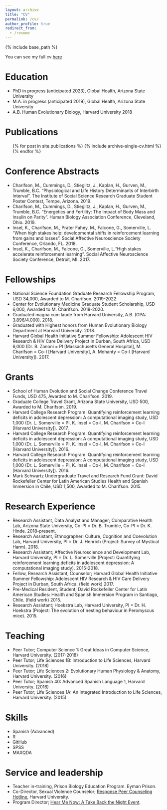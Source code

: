 ```yaml
---
layout: archive
title: "CV"
permalink: /cv/
author_profile: true
redirect_from:
  - /resume
---
```


{% include base_path %}

You can see my full cv [here](cv_base.pdf)

Education
======
* PhD in progress (anticipated 2023), Global Health, Arizona State University
* M.A. in progress (anticipated 2019), Global Health, Arizona State University
* A.B. Human Evolutionary Biology, Harvard University 2018

Publications
======
  <ul>{% for post in site.publications %}
    {% include archive-single-cv.html %}
  {% endfor %}</ul>
  
Conference Abstracts
======
* Charifson, M., Cummings, D., Stieglitz, J., Kaplan, H., Gurven, M., Trumble, B.C. “Physiological and Life History Determinants of Interbirth Interval”. The Institute of Social Science Research Graduate Student Poster Contest, Tempe, Arizona. 2019.
* Charifson, M., Cummings, D., Stieglitz, J., Kaplan, H., Gurven, M., Trumble, B.C. “Energetics and Fertility: The Impact of Body Mass and Insulin on Parity”. Human Biology Association Conference, Cleveland, Ohio. 2019.
* Insel, K., Charifson, M., Prater Fahey, M., Falcone, G., Somerville, L. “When high stakes help: developmental shifts in reinforcement learning from gains and losses”. Social Affective Neuroscience Society Conference, Orlando, FL. 2018.
* Insel, K., Charifson, M., Falcone, G., Somerville, L.“High stakes accelerate reinforcement learning”. Social Affective Neuroscience Society Conference, Detroit, MI. 2017.

Fellowships
======
* National Science Foundation Graduate Research Fellowship Program, USD 34,000, Awarded to M. Charifson. 2019-2022.
* Center for Evolutionary Medicine Graduate Student Scholarship, USD 6,000, Awarded to M. Charifson. 2018-2020.
* Graduated magna cum laude from Harvard University, A.B. (GPA: 3.896/4.000). 2018.
* Graduated with Highest honors from Human Evolutionary Biology Department at Harvard University. 2018.
* Harvard Global Health Initiative Summer Fellowship: Adolescent HIV Research & HIV Care Delivery Project in Durban, South Africa, USD 6,000 (Dr. B. Zanoni = PI [Massachusetts General Hospital], M. Charifson = Co-I [Harvard University], A. Mohanty = Co-I [Harvard University]). 2017.


Grants
======
* School of Human Evolution and Social Change Conference Travel Funds, USD 475, Awarded to M. Charifson. 2019.
* Graduate College Travel Grant, Arizona State University, USD 500, Awarded to M. Charifson. 2019.
* Harvard College Research Program: Quantifying reinforcement learning deficits in adolescent depression: A computational imaging study, USD 1,000 (Dr. L. Somerville = PI, K. Insel = Co-I, M. Charifson = Co-I [Harvard University]). 2017.
* Harvard College Research Program: Quantifying reinforcement learning deficits in adolescent depression: A computational imaging study, USD 1,000 (Dr. L. Somerville = PI, K. Insel = Co-I, M. Charifson = Co-I [Harvard University]). 2016.
* Harvard College Research Program: Quantifying reinforcement learning deficits in adolescent depression: A computational imaging study, USD 1,000 (Dr. L. Somerville = PI, K. Insel = Co-I, M. Charifson = Co-I [Harvard University]). 2016. 
* Mark Schwartz Undergraduate Travel and Research Fund Grant: David Rockefeller Center for Latin American Studies Health and Spanish Immersion in Chile, USD 1,500, Awarded to M. Charifson. 2015. 


Research Experience
======
* Research Assistant, Data Analyst and Manager; Comparative Health Lab, Arizona State University, Co-PI = Dr. B. Trumble, Co-PI = Dr. K. Hinde. 2018-present.
* Research Assistant, Ethnographer; Culture, Cognition and Coevolution Lab, Harvard University, PI = Dr. J. Henrich (Project: Survey of Mystical Harm). 2018.
* Research Assistant; Affective Neuroscience and Development Lab, Harvard University, PI = Dr. L. Somerville (Project: Quantifying reinforcement learning deficits in adolescent depression: A computational imaging study). 2015-2018.
* Fellow, Research Assistant, Counselor; Harvard Global Health Initiative Summer Fellowship: Adolescent HIV Research & HIV Care Delivery Project in Durban, South Africa. (field work) 2017.
* Pre-Medical Resident, Student; David Rockefeller Center for Latin American Studies: Health and Spanish Immersion Program in Santiago, Chile. (field work) 2015.
* Research Assistant; Hoekstra Lab, Harvard University, PI = Dr. H. Hoekstra (Project: The evolution of nesting behaviour in Peromyscus mice). 2015.

Teaching
======
* Peer Tutor; Computer Science 1: Great Ideas in Computer Science, Harvard University. (2017-2018)
* Peer Tutor; Life Sciences 1B: Introduction to Life Sciences, Harvard University. (2018)
* Peer Tutor; Life Sciences 2: Evolutionary Human Physiology & Anatomy, Harvard University. (2016)
* Peer Tutor; Spanish 40: Advanced Spanish Language 1, Harvard University. (2016)
* Peer Tutor; Life Sciences 1A: An Integrated Introduction to Life Sciences, Harvard University. (2015)

Skills
======
* Spanish (Advanced)
* R
* GitHub
* SPSS
* MAXQDA

Service and leadership
======

* Teacher in-training, Prison Biology Education Program. Eyman Prison. 
* Co-Director, Sexual Violence Counselor; [Response Peer Counseling Hotline](http://harvardresponse.com/), Harvard University. 
* Program Director; [Hear Me Now: A Take Back the Night Event](https://www.thecrimson.com/article/2016/4/7/students-hold-vigil/). 

